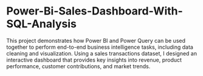 # Power-Bi-Sales-Dashboard-With-SQL-Analysis
This project demonstrates how Power BI and Power Query can be used together to perform end-to-end business intelligence tasks, including data cleaning and visualization. Using a sales transactions dataset, I designed an interactive dashboard that provides key insights into revenue, product performance, customer contributions, and market trends.
